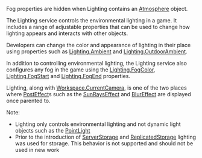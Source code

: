 Fog properties are hidden when Lighting contains an
[Atmosphere](Atmosphere) object.

The Lighting service controls the environmental lighting in a game. It
includes a range of adjustable properties that can be used to change how
lighting appears and interacts with other objects.

Developers can change the color and appearance of lighting in their place
using properties such as [Lighting.Ambient](https://create.roblox.com/docs/reference/engine/classes/Lighting#Ambient) and [Lighting.OutdoorAmbient](https://create.roblox.com/docs/reference/engine/classes/Lighting#OutdoorAmbient).

In addition to controlling environmental lighting, the Lighting service also
configures any fog in the game using the [Lighting.FogColor](https://create.roblox.com/docs/reference/engine/classes/Lighting#FogColor),
[Lighting.FogStart](https://create.roblox.com/docs/reference/engine/classes/Lighting#FogStart) and [Lighting.FogEnd](https://create.roblox.com/docs/reference/engine/classes/Lighting#FogEnd) properties.

Lighting, along with [Workspace.CurrentCamera](https://create.roblox.com/docs/reference/engine/classes/Workspace#CurrentCamera), is one of the two places where
[PostEffect](https://create.roblox.com/docs/reference/engine/classes/PostEffect)s such as the [SunRaysEffect](https://create.roblox.com/docs/reference/engine/classes/SunRaysEffect) and [BlurEffect](https://create.roblox.com/docs/reference/engine/classes/BlurEffect) are displayed once
parented to.

Note:

- Lighting only controls environmental lighting and not dynamic light objects
  such as the [PointLight](https://create.roblox.com/docs/reference/engine/classes/PointLight)
- Prior to the introduction of [ServerStorage](https://create.roblox.com/docs/reference/engine/classes/ServerStorage) and [ReplicatedStorage](https://create.roblox.com/docs/reference/engine/classes/ReplicatedStorage)
  lighting was used for storage. This behavior is not supported and should not
  be used in new work